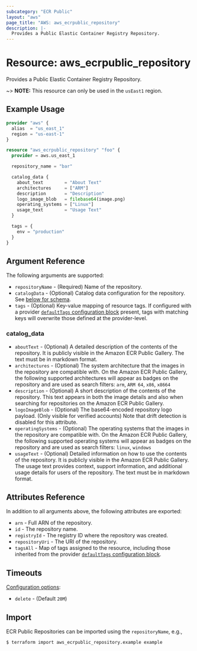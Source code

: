 ```yaml
---
subcategory: "ECR Public"
layout: "aws"
page_title: "AWS: aws_ecrpublic_repository"
description: |-
  Provides a Public Elastic Container Registry Repository.
---
```


# Resource: aws_ecrpublic_repository

Provides a Public Elastic Container Registry Repository.

~> **NOTE:** This resource can only be used in the `usEast1` region.

## Example Usage

```terraform
provider "aws" {
  alias  = "us_east_1"
  region = "us-east-1"
}

resource "aws_ecrpublic_repository" "foo" {
  provider = aws.us_east_1

  repository_name = "bar"

  catalog_data {
    about_text        = "About Text"
    architectures     = ["ARM"]
    description       = "Description"
    logo_image_blob   = filebase64(image.png)
    operating_systems = ["Linux"]
    usage_text        = "Usage Text"
  }

  tags = {
    env = "production"
  }
}
```

## Argument Reference

The following arguments are supported:

* `repositoryName` - (Required) Name of the repository.
* `catalogData` - (Optional) Catalog data configuration for the repository. See [below for schema](#catalog_data).
* `tags` - (Optional) Key-value mapping of resource tags. If configured with a provider [`defaultTags` configuration block](https://registry.terraform.io/providers/hashicorp/aws/latest/docs#default_tags-configuration-block) present, tags with matching keys will overwrite those defined at the provider-level.

### catalog_data

* `aboutText` - (Optional) A detailed description of the contents of the repository. It is publicly visible in the Amazon ECR Public Gallery. The text must be in markdown format.
* `architectures` - (Optional) The system architecture that the images in the repository are compatible with. On the Amazon ECR Public Gallery, the following supported architectures will appear as badges on the repository and are used as search filters: `arm`, `ARM 64`, `x86`, `x8664`
* `description` - (Optional) A short description of the contents of the repository. This text appears in both the image details and also when searching for repositories on the Amazon ECR Public Gallery.
* `logoImageBlob` - (Optional) The base64-encoded repository logo payload. (Only visible for verified accounts) Note that drift detection is disabled for this attribute.
* `operatingSystems` -  (Optional) The operating systems that the images in the repository are compatible with. On the Amazon ECR Public Gallery, the following supported operating systems will appear as badges on the repository and are used as search filters: `linux`, `windows`
* `usageText` -  (Optional) Detailed information on how to use the contents of the repository. It is publicly visible in the Amazon ECR Public Gallery. The usage text provides context, support information, and additional usage details for users of the repository. The text must be in markdown format.

## Attributes Reference

In addition to all arguments above, the following attributes are exported:

* `arn` - Full ARN of the repository.
* `id` - The repository name.
* `registryId` - The registry ID where the repository was created.
* `repositoryUri` - The URI of the repository.
* `tagsAll` - Map of tags assigned to the resource, including those inherited from the provider [`defaultTags` configuration block](https://registry.terraform.io/providers/hashicorp/aws/latest/docs#default_tags-configuration-block).

## Timeouts

[Configuration options](https://developer.hashicorp.com/terraform/language/resources/syntax#operation-timeouts):

- `delete` - (Default `20M`)

## Import

ECR Public Repositories can be imported using the `repositoryName`, e.g.,

```
$ terraform import aws_ecrpublic_repository.example example
```

<!-- cache-key: cdktf-0.17.0-pre.15 input-f1359d8f1f1a9670e0cbe18f9f1ba1dbd8ac6438cb210aa189d68d598586979c -->